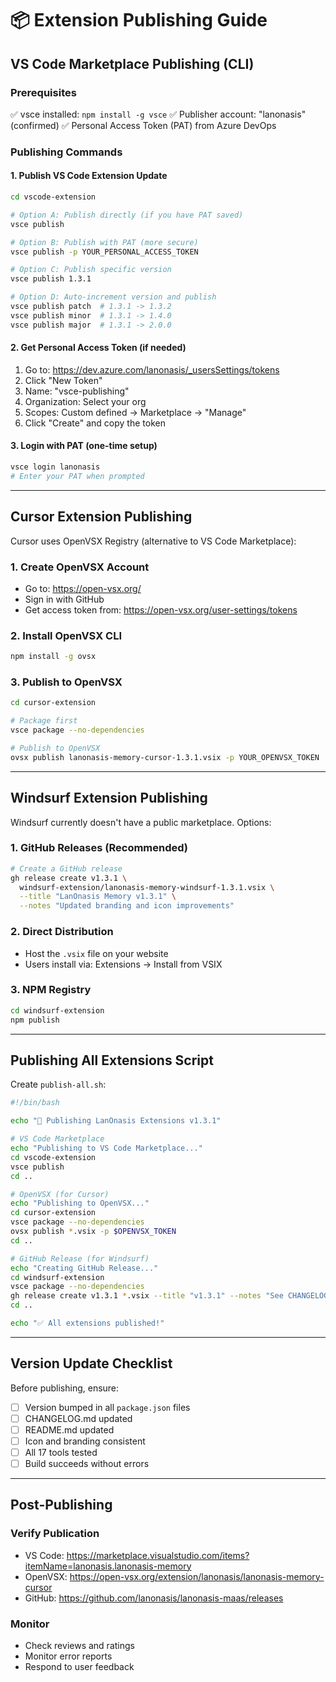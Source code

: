 # 📦 Extension Publishing Guide

## VS Code Marketplace Publishing (CLI)

### Prerequisites

✅ vsce installed: `npm install -g vsce`
✅ Publisher account: "lanonasis" (confirmed)
✅ Personal Access Token (PAT) from Azure DevOps

### Publishing Commands

#### 1. **Publish VS Code Extension Update**

```bash
cd vscode-extension

# Option A: Publish directly (if you have PAT saved)
vsce publish

# Option B: Publish with PAT (more secure)
vsce publish -p YOUR_PERSONAL_ACCESS_TOKEN

# Option C: Publish specific version
vsce publish 1.3.1

# Option D: Auto-increment version and publish
vsce publish patch  # 1.3.1 -> 1.3.2
vsce publish minor  # 1.3.1 -> 1.4.0
vsce publish major  # 1.3.1 -> 2.0.0
```

#### 2. **Get Personal Access Token (if needed)**

1. Go to: <https://dev.azure.com/lanonasis/_usersSettings/tokens>
2. Click "New Token"
3. Name: "vsce-publishing"
4. Organization: Select your org
5. Scopes: Custom defined → Marketplace → "Manage"
6. Click "Create" and copy the token

#### 3. **Login with PAT (one-time setup)**

```bash
vsce login lanonasis
# Enter your PAT when prompted
```

---

## Cursor Extension Publishing

Cursor uses OpenVSX Registry (alternative to VS Code Marketplace):

### 1. **Create OpenVSX Account**

- Go to: <https://open-vsx.org/>
- Sign in with GitHub
- Get access token from: <https://open-vsx.org/user-settings/tokens>

### 2. **Install OpenVSX CLI**

```bash
npm install -g ovsx
```

### 3. **Publish to OpenVSX**

```bash
cd cursor-extension

# Package first
vsce package --no-dependencies

# Publish to OpenVSX
ovsx publish lanonasis-memory-cursor-1.3.1.vsix -p YOUR_OPENVSX_TOKEN
```

---

## Windsurf Extension Publishing

Windsurf currently doesn't have a public marketplace. Options:

### 1. **GitHub Releases (Recommended)**

```bash
# Create a GitHub release
gh release create v1.3.1 \
  windsurf-extension/lanonasis-memory-windsurf-1.3.1.vsix \
  --title "LanOnasis Memory v1.3.1" \
  --notes "Updated branding and icon improvements"
```

### 2. **Direct Distribution**

- Host the `.vsix` file on your website
- Users install via: Extensions → Install from VSIX

### 3. **NPM Registry**

```bash
cd windsurf-extension
npm publish
```

---

## Publishing All Extensions Script

Create `publish-all.sh`:

```bash
#!/bin/bash

echo "🚀 Publishing LanOnasis Extensions v1.3.1"

# VS Code Marketplace
echo "Publishing to VS Code Marketplace..."
cd vscode-extension
vsce publish
cd ..

# OpenVSX (for Cursor)
echo "Publishing to OpenVSX..."
cd cursor-extension
vsce package --no-dependencies
ovsx publish *.vsix -p $OPENVSX_TOKEN
cd ..

# GitHub Release (for Windsurf)
echo "Creating GitHub Release..."
cd windsurf-extension
vsce package --no-dependencies
gh release create v1.3.1 *.vsix --title "v1.3.1" --notes "See CHANGELOG"
cd ..

echo "✅ All extensions published!"
```

---

## Version Update Checklist

Before publishing, ensure:

- [ ] Version bumped in all `package.json` files
- [ ] CHANGELOG.md updated
- [ ] README.md updated
- [ ] Icon and branding consistent
- [ ] All 17 tools tested
- [ ] Build succeeds without errors

---

## Post-Publishing

### Verify Publication

- VS Code: <https://marketplace.visualstudio.com/items?itemName=lanonasis.lanonasis-memory>
- OpenVSX: <https://open-vsx.org/extension/lanonasis/lanonasis-memory-cursor>
- GitHub: <https://github.com/lanonasis/lanonasis-maas/releases>

### Monitor

- Check reviews and ratings
- Monitor error reports
- Respond to user feedback
